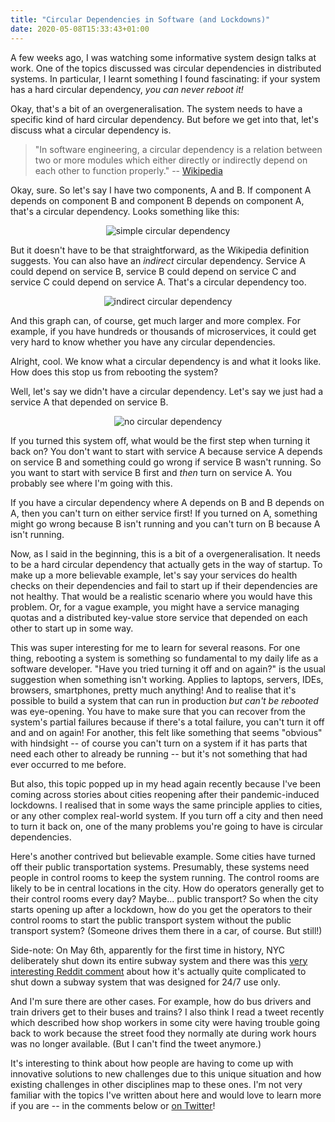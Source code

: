 ```yaml
---
title: "Circular Dependencies in Software (and Lockdowns)"
date: 2020-05-08T15:33:43+01:00
---
```


A few weeks ago, I was watching some informative system design talks at work. One of the topics discussed was circular dependencies in distributed systems. In particular, I learnt something I found fascinating: if your system has a hard circular dependency, _you can never reboot it!_
<!--more-->
Okay, that's a bit of an overgeneralisation. The system needs to have a specific kind of hard circular dependency. But before we get into that, let's discuss what a circular dependency is.

> "In software engineering, a circular dependency is a relation between two or more modules which either directly or indirectly depend on each other to function properly." -- [Wikipedia](https://en.wikipedia.org/wiki/Circular_dependency)

Okay, sure. So let's say I have two components, A and B. If component A depends on component B and component B depends on component A, that's a circular dependency. Looks something like this:

<div style="text-align:center">

![simple circular dependency](/img/circular-dependencies/simple.png)
</div>

But it doesn't have to be that straightforward, as the Wikipedia definition suggests. You can also have an _indirect_ circular dependency. Service A could depend on service B, service B could depend on service C and service C could depend on service A. That's a circular dependency too.  

<div style="text-align:center">

![indirect circular dependency](/img/circular-dependencies/indirect.png)
</div>

And this graph can, of course, get much larger and more complex. For example, if you have hundreds or thousands of microservices, it could get very hard to know whether you have any circular dependencies.

Alright, cool. We know what a circular dependency is and what it looks like. How does this stop us from rebooting the system?

Well, let's say we didn't have a circular dependency. Let's say we just had a service A that depended on service B.

<div style="text-align:center">

![no circular dependency](/img/circular-dependencies/one-direction.png)
</div>

If you turned this system off, what would be the first step when turning it back on? You don't want to start with service A because service A depends on service B and something could go wrong if service B wasn't running. So you want to start with service B first and _then_ turn on service A. You probably see where I'm going with this.

If you have a circular dependency where A depends on B and B depends on A, then you can't turn on either service first! If you turned on A, something might go wrong because B isn't running and you can't turn on B because A isn't running.

Now, as I said in the beginning, this is a bit of a overgeneralisation. It needs to be a hard circular dependency that actually gets in the way of startup. To make up a more believable example, let's say your services do health checks on their dependencies and fail to start up if their dependencies are not healthy. That would be a realistic scenario where you would have this problem. Or, for a vague example, you might have a service managing quotas and a distributed key-value store service that depended on each other to start up in some way.

This was super interesting for me to learn for several reasons. For one thing, rebooting a system is something so fundamental to my daily life as a software developer. "Have you tried turning it off and on again?" is the usual suggestion when something isn't working. Applies to laptops, servers, IDEs, browsers, smartphones, pretty much anything! And to realise that it's possible to build a system that can run in production _but can't be rebooted_ was eye-opening. You have to make sure that you can recover from the system's partial failures because if there's a total failure, you can't turn it off and and on again! For another, this felt like something that seems "obvious" with hindsight -- of course you can't turn on a system if it has parts that need each other to already be running -- but it's not something that had ever occurred to me before.

But also, this topic popped up in my head again recently because I've been coming across stories about cities reopening after their pandemic-induced lockdowns. I realised that in some ways the same principle applies to cities, or any other complex real-world system. If you turn off a city and then need to turn it back on, one of the many problems you're going to have is circular dependencies.

Here's another contrived but believable example. Some cities have turned off their public transportation systems. Presumably, these systems need people in control rooms to keep the system running. The control rooms are likely to be in central locations in the city. How do operators generally get to their control rooms every day? Maybe... public transport? So when the city starts opening up after a lockdown, how do you get the operators to their control rooms to start the public transport system without the public transport system? (Someone drives them there in a car, of course. But still!)

Side-note: On May 6th, apparently for the first time in history, NYC deliberately shut down its entire subway system and there was this <a target="_blank" href="https://www.reddit.com/r/news/comments/gej9kq/for_the_first_time_in_its_history_new_york_city/fpo1wr5/">very interesting Reddit comment</a> about how it's actually quite complicated to shut down a subway system that was designed for 24/7 use only.

And I'm sure there are other cases. For example, how do bus drivers and train drivers get to their buses and trains? I also think I read a tweet recently which described how shop workers in some city were having trouble going back to work because the street food they normally ate during work hours was no longer available. (But I can't find the tweet anymore.)

It's interesting to think about how people are having to come up with innovative solutions to new challenges due to this unique situation and how existing challenges in other disciplines map to these ones. I'm not very familiar with the topics I've written about here and would love to learn more if you are -- in the comments below or [on Twitter](https://twitter.com/vghaisas/status/1258816214434021376)!